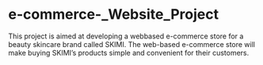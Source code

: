 # e-commerce-_Website_Project
This project is aimed at developing a webbased e-commerce store for a beauty skincare brand called SKIMI. The web-based e-commerce store will make buying SKIMI’s products simple and convenient for their customers. 
